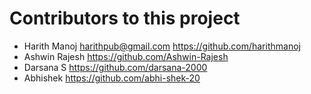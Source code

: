 # Contributors to this project

- Harith Manoj <harithpub@gmail.com> <https://github.com/harithmanoj>
- Ashwin Rajesh <https://github.com/Ashwin-Rajesh>
- Darsana S <https://github.com/darsana-2000>
- Abhishek <https://github.com/abhi-shek-20>
